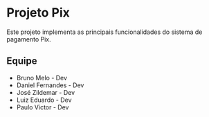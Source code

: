 # Projeto Pix

Este projeto implementa as principais funcionalidades do sistema de pagamento Pix.

## Equipe
- Bruno Melo - Dev
- Daniel Fernandes - Dev
- José Zildemar - Dev
- Luiz Eduardo - Dev
- Paulo Victor - Dev
